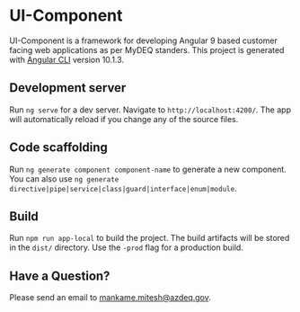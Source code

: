 # UI-Component
UI-Component is a framework for developing Angular 9 based customer facing web applications as per MyDEQ standers. This project is generated with [Angular CLI](https://github.com/angular/angular-cli) version 10.1.3.

## Development server
Run `ng serve` for a dev server. Navigate to `http://localhost:4200/`. The app will automatically reload if you change any of the source files.

## Code scaffolding

Run `ng generate component component-name` to generate a new component. You can also use `ng generate directive|pipe|service|class|guard|interface|enum|module`.

## Build

Run `npm run app-local` to build the project. The build artifacts will be stored in the `dist/` directory. Use the `-prod` flag for a production build.


## Have a Question?

Please send an email to mankame.mitesh@azdeq.gov.
